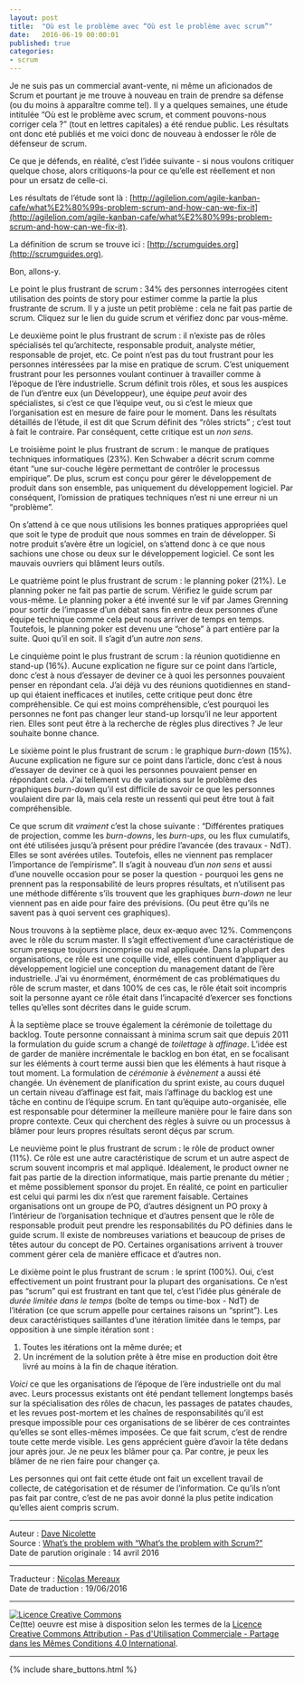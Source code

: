 ```yaml
---
layout: post
title:  "Où est le problème avec “Où est le problème avec scrum”"
date:   2016-06-19 00:00:01
published: true
categories: 
- scrum
---
```


Je ne suis pas un commercial avant-vente, ni même un aficionados de Scrum et pourtant je me trouve à nouveau en train de prendre sa défense (ou du moins à apparaître comme tel). Il y a quelques semaines, une étude intitulée “Où est le problème avec scrum, et comment pouvons-nous corriger cela ?” (tout en lettres capitales) a été rendue public. Les résultats ont donc eté publiés et me voici donc de nouveau à endosser le rôle de défenseur de scrum.

Ce que je défends, en réalité, c’est l’idée suivante - si nous voulons critiquer quelque chose, alors critiquons-la pour ce qu’elle est réellement et non pour un ersatz de celle-ci.

Les résultats de l’étude sont là : [http://agilelion.com/agile-kanban-cafe/what%E2%80%99s-problem-scrum-and-how-can-we-fix-it](http://agilelion.com/agile-kanban-cafe/what%E2%80%99s-problem-scrum-and-how-can-we-fix-it).

La définition de scrum se trouve ici : [http://scrumguides.org](http://scrumguides.org).

Bon, allons-y.

Le point le plus frustrant de scrum : 34% des personnes interrogées citent utilisation des points de story pour estimer comme la partie la plus frustrante de scrum. Il y a juste un petit problème : cela ne fait pas partie de scrum. Cliquez sur le lien du guide scrum et vérifiez donc par vous-même.

Le deuxième point le plus frustrant de scrum : il n’existe pas de rôles spécialisés tel qu’architecte, responsable produit, analyste métier, responsable de projet, etc. Ce point n’est pas du tout frustrant pour les personnes intéressées par la mise en pratique de scrum. C’est uniquement frustrant pour les personnes voulant continuer à travailler comme à l’époque de l’ère industrielle. Scrum définit trois rôles, et sous les auspices de l’un d’entre eux (un Développeur), une équipe _peut_ avoir des spécialistes, si c’est ce que l’équipe veut, ou si c’est le mieux que l’organisation est en mesure de faire pour le moment. Dans les résultats détaillés de l’étude, il est dit que Scrum définit des “rôles stricts” ; c’est tout à fait le contraire. Par conséquent, cette critique est un _non sens_.

Le troisième point le plus frustrant de scrum : le manque de pratiques techniques informatiques (23%). Ken Schwaber a décrit scrum comme étant “une sur-couche légère permettant de contrôler le processus empirique”. De plus, scrum est conçu pour gérer le développement de produit dans son ensemble, pas uniquement du développement logiciel. Par conséquent, l’omission de pratiques techniques n’est ni une erreur ni un “problème”.

On s’attend à ce que nous utilisions les bonnes pratiques appropriées quel que soit le type de produit que nous sommes en train de développer. Si notre produit s’avère être un logiciel, on s’attend donc à ce que nous sachions une chose ou deux sur le développement logiciel. Ce sont les mauvais ouvriers qui blâment leurs outils.

Le quatrième point le plus frustrant de scrum : le planning poker (21%). Le planning poker ne fait pas partie de scrum. Vérifiez le guide scrum par vous-même. Le planning poker a été inventé sur le vif par James Grenning pour sortir de l’impasse   d’un débat sans fin entre deux personnes d’une équipe technique comme cela peut nous arriver de temps en temps. Toutefois, le planning poker est devenu une “chose” à part entière par la suite. Quoi qu’il en soit. Il s’agit d’un autre _non sens_.

Le cinquième point le plus frustrant de scrum : la réunion quotidienne en stand-up (16%). Aucune explication ne figure sur ce point dans l’article, donc c’est à nous d’essayer de deviner ce à quoi les personnes pouvaient penser en répondant cela. J’ai déjà vu des réunions quotidiennes en stand-up qui étaient inefficaces et inutiles, cette critique peut donc être compréhensible. Ce qui est moins compréhensible, c’est pourquoi les personnes ne font pas changer leur stand-up lorsqu’il ne leur apportent rien. Elles sont peut être à la recherche de règles plus directives ? Je leur souhaite bonne chance.

Le sixième point le plus frustrant de scrum : le graphique _burn-down_ (15%). Aucune explication ne figure sur ce point dans l’article, donc c’est à nous d’essayer de deviner ce à quoi les personnes pouvaient penser en répondant cela. J’ai tellement vu de variations sur le problème des graphiques _burn-down_ qu’il est difficile de savoir ce que les personnes voulaient dire par là, mais cela reste un ressenti qui peut être tout à fait compréhensible.

Ce que scrum dit _vraiment_ c’est la chose suivante : “Différentes pratiques de projection, comme les _burn-downs_, les _burn-ups_, ou les flux cumulatifs, ont été utilisées jusqu’à présent pour prédire l’avancée (des travaux - NdT). Elles se sont avérées utiles. Toutefois, elles ne viennent pas remplacer l’importance de l’empirisme”. Il s’agit à nouveau d’un _non sens_ et aussi d’une nouvelle occasion pour se poser la question - pourquoi les gens ne prennent pas la responsabilité de leurs propres résultats, et n’utilisent pas une méthode différente s’ils trouvent que les graphiques _burn-down_ ne leur viennent pas en aide pour faire des prévisions. (Ou peut être qu’ils ne savent pas à quoi servent ces graphiques).

Nous trouvons à la septième place, deux ex-æquo avec 12%. Commençons avec le rôle du scrum master. Il s’agit effectivement d’une caractéristique de scrum presque toujours incomprise ou mal appliquée. Dans la plupart des organisations, ce rôle est une coquille vide, elles continuent d’appliquer au développement logiciel une conception du management datant de l’ère industrielle. J’ai vu énormément, énormément de cas problématiques du rôle de scrum master, et dans 100% de ces cas, le rôle était soit incompris soit la personne ayant ce rôle était dans l’incapacité d’exercer ses fonctions telles qu’elles sont décrites dans le guide scrum.

À la septième place se trouve également la cérémonie de toilettage du backlog. Toute personne connaissant à minima scrum sait que depuis 2011 la formulation du guide scrum a changé de _toilettage_ à _affinage_. L’idée est de garder de manière incrémentale le backlog en bon état, en se focalisant sur les éléments à court terme aussi bien que les éléments à haut risque à tout moment. La formulation de _cérémonie_ à _évènement_ a aussi été changée. Un évènement de planification du sprint existe, au cours duquel un certain niveau d’affinage est fait, mais l’affinage du backlog est une tâche en continu de l’équipe scrum. En tant qu’équipe auto-organisée, elle est responsable pour déterminer la meilleure manière pour le faire dans son propre contexte. Ceux qui cherchent des règles à suivre ou un processus à blâmer pour leurs propres résultats seront déçus par scrum.

Le neuvième point le plus frustrant de scrum : le rôle de product owner (11%). Ce rôle est une autre caractéristique de scrum et un autre aspect de scrum souvent incompris et mal appliqué. Idéalement, le product owner ne fait pas partie de la direction informatique, mais partie prenante du métier ; et même possiblement sponsor du projet. En réalité, ce point en particulier est celui qui parmi les dix n’est que rarement faisable. Certaines organisations ont un groupe de PO, d’autres désignent un PO proxy à l’intérieur de l’organisation technique et d’autres pensent que le rôle de responsable produit peut prendre les responsabilités du PO définies dans le guide scrum. Il existe de nombreuses variations et beaucoup de prises de têtes autour du concept de PO. Certaines organisations arrivent à trouver comment gérer cela de manière efficace et d’autres non.

Le dixième point le plus frustrant de scrum : le sprint (100%). Oui, c’est effectivement un point frustrant pour la plupart des organisations. Ce n’est pas “scrum” qui est frustrant en tant que tel, c’est l’idée plus générale de _durée limitée dans le temps_ (boîte de temps ou time-box - NdT) de l’itération (ce que scrum appelle pour certaines raisons un “sprint”). Les deux caractéristiques saillantes d’une itération limitée dans le temps, par opposition à une simple itération sont :

1. Toutes les itérations ont la même durée; et
2. Un incrément de la solution prête à être mise en production doit être livré au moins à la fin de chaque itération.

_Voici_ ce que les organisations de l’époque de l’ère industrielle ont du mal avec. Leurs processus existants ont été pendant tellement longtemps basés sur la spécialisation des rôles de chacun, les passages de patates chaudes, et les revues post-mortem et les chaînes de responsabilités qu’il est presque impossible pour ces organisations de se libérer de ces contraintes qu’elles se sont elles-mêmes imposées. Ce que fait scrum, c’est de rendre toute cette merde visible. Les gens apprécient guère d’avoir la tête dedans jour après jour. Je ne peux les blâmer pour ça. Par contre, je peux les blâmer de ne rien faire pour changer ça.

Les personnes qui ont fait cette étude ont fait un excellent travail de collecte, de catégorisation et de résumer de l’information. Ce qu’ils n’ont pas fait par contre, c’est de ne pas avoir donné la plus petite indication qu’elles aient compris scrum.  

---
Auteur : [Dave Nicolette](http://neopragma.com/index.php/about/)  
Source : [What’s the problem with “What’s the problem with Scrum?”](http://neopragma.com/index.php/2016/04/14/whats-the-problem-with-whats-the-problem-with-scrum/)  
Date de parution originale : 14 avril 2016  

---
Traducteur : [Nicolas Mereaux](http://www.les-traducteurs-agiles.org/traducteurs/)  
Date de traduction : 19/06/2016  

---

<a rel="license" href="http://creativecommons.org/licenses/by-nc-sa/4.0/"><img alt="Licence Creative Commons" style="border-width:0" src="http://i.creativecommons.org/l/by-nc-sa/4.0/88x31.png" /></a><br />Ce(tte) oeuvre est mise à disposition selon les termes de la <a rel="license" href="http://creativecommons.org/licenses/by-nc-sa/4.0/">Licence Creative Commons Attribution - Pas d'Utilisation Commerciale - Partage dans les Mêmes Conditions 4.0 International</a>.

---

{% include share_buttons.html %}
